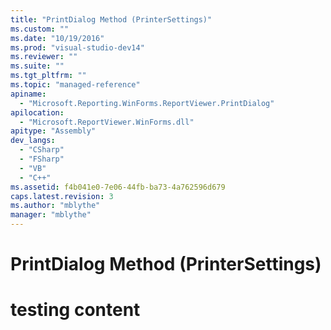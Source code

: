 ```yaml
---
title: "PrintDialog Method (PrinterSettings)"
ms.custom: ""
ms.date: "10/19/2016"
ms.prod: "visual-studio-dev14"
ms.reviewer: ""
ms.suite: ""
ms.tgt_pltfrm: ""
ms.topic: "managed-reference"
apiname: 
  - "Microsoft.Reporting.WinForms.ReportViewer.PrintDialog"
apilocation: 
  - "Microsoft.ReportViewer.WinForms.dll"
apitype: "Assembly"
dev_langs: 
  - "CSharp"
  - "FSharp"
  - "VB"
  - "C++"
ms.assetid: f4b041e0-7e06-44fb-ba73-4a762596d679
caps.latest.revision: 3
ms.author: "mblythe"
manager: "mblythe"
---
```

# PrintDialog Method (PrinterSettings)
# testing content